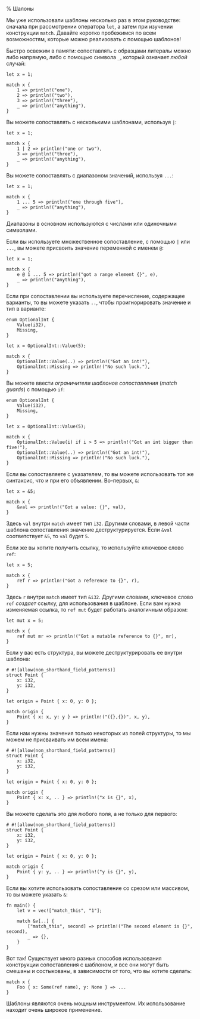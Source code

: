 % Шалоны

Мы уже использовали шаблоны несколько раз в этом руководстве: сначала при рассмотрении оператора `let`, а затем при изучении конструкции `match`. Давайте коротко пробежимся по всем возможностям, которые можно реализовать с помощью шаблонов!

Быстро освежим в памяти: сопоставлять с образцами литералы можно либо напрямую, либо с помощью символа `_`, который означает *любой* случай:

```{rust}
let x = 1;

match x {
    1 => println!("one"),
    2 => println!("two"),
    3 => println!("three"),
    _ => println!("anything"),
}
```

Вы можете сопоставлять с несколькими шаблонами, используя `|`:

```{rust}
let x = 1;

match x {
    1 | 2 => println!("one or two"),
    3 => println!("three"),
    _ => println!("anything"),
}
```

Вы можете сопоставлять с диапазоном значений, используя `...`:

```{rust}
let x = 1;

match x {
    1 ... 5 => println!("one through five"),
    _ => println!("anything"),
}
```

Диапазоны в основном используются с числами или одиночными символами.

Если вы используете множественное сопоставление, с помощью `|` или `...`, вы можете присвоить значение переменной с именем `@`:

```{rust}
let x = 1;

match x {
    e @ 1 ... 5 => println!("got a range element {}", e),
    _ => println!("anything"),
}
```

Если при сопоставлении вы используете перечисление, содержащее варианты, то вы можете указать `..`, чтобы проигнорировать значение и тип в варианте:

```{rust}
enum OptionalInt {
    Value(i32),
    Missing,
}

let x = OptionalInt::Value(5);

match x {
    OptionalInt::Value(..) => println!("Got an int!"),
    OptionalInt::Missing => println!("No such luck."),
}
```

Вы можете ввести *ограничители шаблонов сопоставления* (*match guards*) с помощью `if`:

```{rust}
enum OptionalInt {
    Value(i32),
    Missing,
}

let x = OptionalInt::Value(5);

match x {
    OptionalInt::Value(i) if i > 5 => println!("Got an int bigger than five!"),
    OptionalInt::Value(..) => println!("Got an int!"),
    OptionalInt::Missing => println!("No such luck."),
}
```

Если вы сопоставляете с указателем, то вы можете использовать тот же синтаксис, что и при его объявлении. Во-первых, `&`:

```{rust}
let x = &5;

match x {
    &val => println!("Got a value: {}", val),
}
```

Здесь `val` внутри `match` имеет тип `i32`. Другими словами, в левой части шаблона сопоставления значение деструктурируется. Если `&val` соответствует `&5`, то `val` будет `5`.

Если же вы хотите получить ссылку, то используйте ключевое слово `ref`:

```{rust}
let x = 5;

match x {
    ref r => println!("Got a reference to {}", r),
}
```

Здесь `r` внутри `match` имеет тип `&i32`. Другими словами, ключевое слово `ref` _создает_ ссылку, для использования в шаблоне. Если вам нужна изменяемая ссылка, то `ref mut` будет работать аналогичным образом:

```{rust}
let mut x = 5;

match x {
    ref mut mr => println!("Got a mutable reference to {}", mr),
}
```

Если у вас есть структура, вы можете деструктурировать ее внутри шаблона:

```{rust}
# #![allow(non_shorthand_field_patterns)]
struct Point {
    x: i32,
    y: i32,
}

let origin = Point { x: 0, y: 0 };

match origin {
    Point { x: x, y: y } => println!("({},{})", x, y),
}
```

Если нам нужны значения только некоторых из полей структуры, то мы можем не присваивать им всем имена:

```{rust}
# #![allow(non_shorthand_field_patterns)]
struct Point {
    x: i32,
    y: i32,
}

let origin = Point { x: 0, y: 0 };

match origin {
    Point { x: x, .. } => println!("x is {}", x),
}
```

Вы можете сделать это для любого поля, а не только для первого:

```{rust}
# #![allow(non_shorthand_field_patterns)]
struct Point {
    x: i32,
    y: i32,
}

let origin = Point { x: 0, y: 0 };

match origin {
    Point { y: y, .. } => println!("y is {}", y),
}
```

Если вы хотите использовать сопоставление со срезом или массивом, то вы можете указать `&`:

```{rust}
fn main() {
    let v = vec!["match_this", "1"];

    match &v[..] {
        ["match_this", second] => println!("The second element is {}", second),
        _ => {},
    }
}
```

Вот так! Существует много разных способов использования конструкции сопоставления с шаблоном, и все они могут быть смешаны и состыкованы, в зависимости от того, что вы хотите сделать:

```{rust,ignore}
match x {
    Foo { x: Some(ref name), y: None } => ...
}
```

Шаблоны являются очень мощным инструментом. Их использование находит очень широкое применение.
